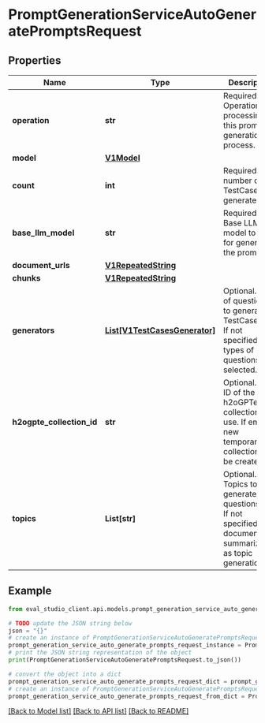 # PromptGenerationServiceAutoGeneratePromptsRequest


## Properties

Name | Type | Description | Notes
------------ | ------------- | ------------- | -------------
**operation** | **str** | Required. The Operation processing this prompt generation process. | [optional] 
**model** | [**V1Model**](V1Model.md) |  | [optional] 
**count** | **int** | Required. The number of TestCases to generate. | [optional] 
**base_llm_model** | **str** | Required. Base LLM model to use for generating the prompts. | [optional] 
**document_urls** | [**V1RepeatedString**](V1RepeatedString.md) |  | [optional] 
**chunks** | [**V1RepeatedString**](V1RepeatedString.md) |  | [optional] 
**generators** | [**List[V1TestCasesGenerator]**](V1TestCasesGenerator.md) | Optional. Type of questions to generate TestCases for. If not specified, all types of questions are selected. | [optional] 
**h2ogpte_collection_id** | **str** | Optional. The ID of the h2oGPTe collection to use. If empty, new temporary collection will be created. | [optional] 
**topics** | **List[str]** | Optional. Topics to generate questions for. If not specified, use document summarization as topic generation. | [optional] 

## Example

```python
from eval_studio_client.api.models.prompt_generation_service_auto_generate_prompts_request import PromptGenerationServiceAutoGeneratePromptsRequest

# TODO update the JSON string below
json = "{}"
# create an instance of PromptGenerationServiceAutoGeneratePromptsRequest from a JSON string
prompt_generation_service_auto_generate_prompts_request_instance = PromptGenerationServiceAutoGeneratePromptsRequest.from_json(json)
# print the JSON string representation of the object
print(PromptGenerationServiceAutoGeneratePromptsRequest.to_json())

# convert the object into a dict
prompt_generation_service_auto_generate_prompts_request_dict = prompt_generation_service_auto_generate_prompts_request_instance.to_dict()
# create an instance of PromptGenerationServiceAutoGeneratePromptsRequest from a dict
prompt_generation_service_auto_generate_prompts_request_from_dict = PromptGenerationServiceAutoGeneratePromptsRequest.from_dict(prompt_generation_service_auto_generate_prompts_request_dict)
```
[[Back to Model list]](../README.md#documentation-for-models) [[Back to API list]](../README.md#documentation-for-api-endpoints) [[Back to README]](../README.md)


